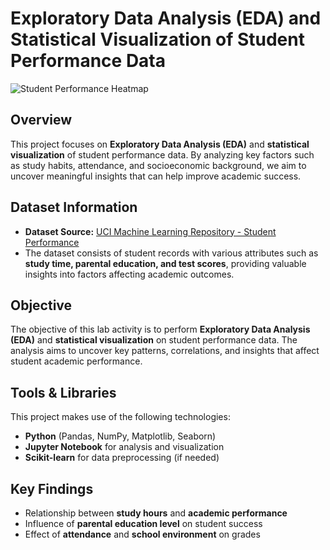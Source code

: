 # **Exploratory Data Analysis (EDA) and Statistical Visualization of Student Performance Data**  

![Student Performance Heatmap](https://github.com/aadilchavhan/student-performance-EDA/blob/main/Correlation%20Heatmap%20of%20Student%20Performance.png)  

## **Overview**  
This project focuses on **Exploratory Data Analysis (EDA)** and **statistical visualization** of student performance data. By analyzing key factors such as study habits, attendance, and socioeconomic background, we aim to uncover meaningful insights that can help improve academic success.  

## **Dataset Information**  
- **Dataset Source:** [UCI Machine Learning Repository - Student Performance](https://archive.ics.uci.edu/ml/datasets/Student+Performance)  
- The dataset consists of student records with various attributes such as **study time, parental education, and test scores**, providing valuable insights into factors affecting academic outcomes.  

## **Objective**  
The objective of this lab activity is to perform **Exploratory Data Analysis (EDA)** and **statistical visualization** on student performance data. The analysis aims to uncover key patterns, correlations, and insights that affect student academic performance.  

## **Tools & Libraries**  
This project makes use of the following technologies:  
- **Python** (Pandas, NumPy, Matplotlib, Seaborn)  
- **Jupyter Notebook** for analysis and visualization  
- **Scikit-learn** for data preprocessing (if needed)  

## **Key Findings**  
- Relationship between **study hours** and **academic performance**  
- Influence of **parental education level** on student success  
- Effect of **attendance** and **school environment** on grades  
